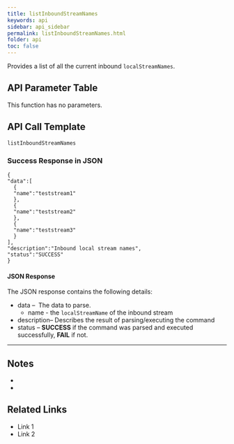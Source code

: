 ```yaml
---
title: listInboundStreamNames
keywords: api
sidebar: api_sidebar
permalink: listInboundStreamNames.html
folder: api
toc: false
---
```




Provides a list of all the current inbound `localStreamNames`.





## API Parameter Table

This function has no parameters.



## API Call Template

``` 
listInboundStreamNames
```



### Success Response in JSON

``` 
{
"data":[
  {
  "name":"teststream1"
  },
  {
  "name":"teststream2"
  },
  {
  "name":"teststream3"
  }
],
"description":"Inbound local stream names",
"status":"SUCCESS"
}
```



#### JSON Response

The JSON response contains the following details:

- data –  The data to parse.
  - name - the `localStreamName` of the inbound stream
- description– Describes the result of parsing/executing the command
- status – **SUCCESS** if the command was parsed and executed successfully, **FAIL** if not.

------

## Notes

- ​
- ​





## **Related Links**

- Link 1
- Link 2